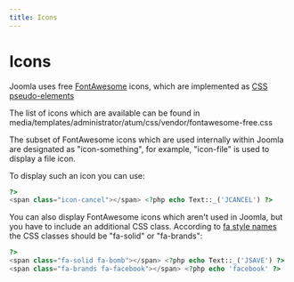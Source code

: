 ```yaml
---
title: Icons
---
```


Icons
=====

Joomla uses free [FontAwesome](https://fontawesome.com/search) icons,
which are implemented as [CSS pseudo-elements](https://docs.fontawesome.com/v5/web/advanced/css-pseudo-elements)

The list of icons which are available can be found in media/templates/administrator/atum/css/vendor/fontawesome-free.css

The subset of FontAwesome icons which are used internally within Joomla are designated as "icon-something",
for example, "icon-file" is used to display a file icon.

To display such an icon you can use:

```php
?>
<span class="icon-cancel"></span> <?php echo Text::_('JCANCEL') ?> 
```

You can also display FontAwesome icons which aren't used in Joomla, but you have to include an additional CSS class.
According to [fa style names](https://docs.fontawesome.com/web/setup/upgrade/whats-changed#full-style-names) the CSS classes should be "fa-solid" or "fa-brands":

```php
?>
<span class="fa-solid fa-bomb"></span> <?php echo Text::_('JSAVE') ?> 
<span class="fa-brands fa-facebook"></span> <?php echo 'facebook' ?> 
```
